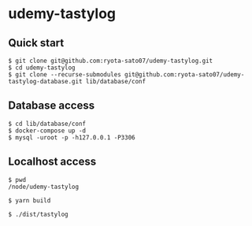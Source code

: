# udemy-tastylog

## Quick start

```
$ git clone git@github.com:ryota-sato07/udemy-tastylog.git
$ cd udemy-tastylog
$ git clone --recurse-submodules git@github.com:ryota-sato07/udemy-tastylog-database.git lib/database/conf
```

## Database access

```
$ cd lib/database/conf
$ docker-compose up -d
$ mysql -uroot -p -h127.0.0.1 -P3306
```

## Localhost access

```
$ pwd
/node/udemy-tastylog

$ yarn build

$ ./dist/tastylog
```
